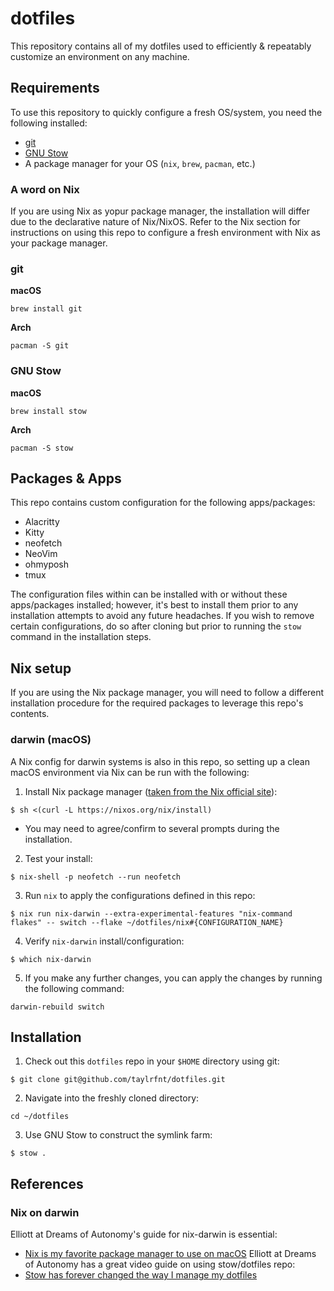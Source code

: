 # dotfiles
This repository contains all of my dotfiles used to efficiently & repeatably customize an 
environment on any machine.

## Requirements
To use this repository to quickly configure a fresh OS/system, you need the following installed:
* [git](https://git-scm.com/)
* [GNU Stow](https://www.gnu.org/software/stow/)
* A package manager for your OS (`nix`, `brew`, `pacman`, etc.)

### A word on Nix 
If you are using Nix as yopur package manager, the installation will differ due to the declarative
nature of Nix/NixOS. Refer to the Nix section for instructions on using this repo to configure a 
fresh environment with Nix as your package manager.

### git
**macOS**
```
brew install git
```
**Arch**
```
pacman -S git
```

### GNU Stow
**macOS**
```
brew install stow
```
**Arch**
```
pacman -S stow
```

## Packages & Apps
This repo contains custom configuration for the following apps/packages:
* Alacritty
* Kitty
* neofetch
* NeoVim
* ohmyposh
* tmux

The configuration files within can be installed with or without these apps/packages installed; however, it's 
best to install them prior to any installation attempts to avoid any future headaches.  If you wish to remove 
certain configurations, do so after cloning but prior to running the `stow` command in the installation steps. 

## Nix setup
If you are using the Nix package manager, you will need to follow a different installation procedure
for the required packages to leverage this repo's contents.

### darwin (macOS)
A Nix config for darwin systems is also in this repo, so setting up a clean
macOS environment via Nix can be run with the following:
1. Install Nix package manager ([taken from the Nix official site](https://nixos.org/download/)):
```
$ sh <(curl -L https://nixos.org/nix/install)
```
* You may need to agree/confirm to several prompts during the installation.
2. Test your install:
```
$ nix-shell -p neofetch --run neofetch
```
3. Run `nix` to apply the configurations defined in this repo:
```
$ nix run nix-darwin --extra-experimental-features "nix-command flakes" -- switch --flake ~/dotfiles/nix#{CONFIGURATION_NAME}
```
4. Verify `nix-darwin` install/configuration:
```
$ which nix-darwin
```
5. If you make any further changes, you can apply the changes by running the following command:
```
darwin-rebuild switch
```


## Installation 
1. Check out this `dotfiles` repo in your `$HOME` directory using git:
```
$ git clone git@github.com/taylrfnt/dotfiles.git
```
2. Navigate into the freshly cloned directory:
```
cd ~/dotfiles
```
3. Use GNU Stow to construct the symlink farm:
```
$ stow .
```

## References
### Nix on darwin
Elliott at Dreams of Autonomy's guide for nix-darwin is essential:
* [Nix is my favorite package manager to use on macOS](https://www.youtube.com/watch?v=Z8BL8mdzWHI)
Elliott at Dreams of Autonomy has a great video guide on using stow/dotfiles repo:
* [Stow has forever changed the way I manage my dotfiles](https://www.youtube.com/watch?v=y6XCebnB9gs)
